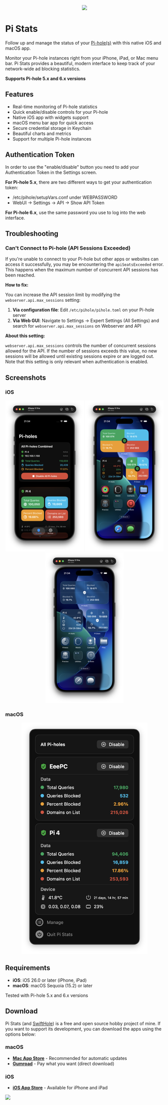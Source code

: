 
<p align="center">
  <img width="130" src="./images/icon.png"">
</p>


# Pi Stats

Follow up and manage the status of your [Pi-hole(s)](https://github.com/pi-hole/pi-hole) with this native iOS and macOS app.

Monitor your Pi-hole instances right from your iPhone, iPad, or Mac menu bar. Pi Stats provides a beautiful, modern interface to keep track of your network-wide ad blocking statistics.

**Supports Pi-hole 5.x and 6.x versions**

## Features

- Real-time monitoring of Pi-hole statistics
-  Quick enable/disable controls for your Pi-hole
-  Native iOS app with widgets support
-  macOS menu bar app for quick access
-  Secure credential storage in Keychain
-  Beautiful charts and metrics
-  Support for multiple Pi-hole instances

## Authentication Token
In order to use the "enable/disable" button you need to add your Authentication Token in the Settings screen.

**For Pi-hole 5.x**, there are two different ways to get your authentication token:

- /etc/pihole/setupVars.conf under WEBPASSWORD
- WebUI -> Settings -> API -> Show API Token

**For Pi-hole 6.x**, use the same password you use to log into the web interface.


## Troubleshooting

### Can't Connect to Pi-hole (API Sessions Exceeded)

If you're unable to connect to your Pi-hole but other apps or websites can access it successfully, you may be encountering the `apiSeatsExceeded` error. This happens when the maximum number of concurrent API sessions has been reached.

**How to fix:**

You can increase the API session limit by modifying the `webserver.api.max_sessions` setting:

1. **Via configuration file**: Edit `/etc/pihole/pihole.toml` on your Pi-hole server
2. **Via Web GUI**: Navigate to Settings → Expert Settings (All Settings) and search for `webserver.api.max_sessions` on Webserver and API

**About this setting:**

`webserver.api.max_sessions` controls the number of concurrent sessions allowed for the API. If the number of sessions exceeds this value, no new sessions will be allowed until existing sessions expire or are logged out. Note that this setting is only relevant when authentication is enabled.


## Screenshots

### iOS
<p align="center">
  <img src="./images/screenshot-ios-1.png" width="250">
  <img src="./images/screenshot-ios-2.png" width="250">
  <img src="./images/screenshot-ios-3.png" width="250">
</p>

### macOS
<p align="center">
  <img src="./images/screenshot-mac-1.png" width="400">
</p>


## Requirements

- **iOS**: iOS 26.0 or later (iPhone, iPad)
- **macOS**: macOS Sequoia (15.2) or later

Tested with Pi-hole 5.x and 6.x versions

## Download

Pi Stats (and [SwiftHole](https://github.com/Bunn/SwiftHole)) is a free and open source hobby project of mine. If you want to support its development, you can download the apps using the options below:

### macOS
- **[Mac App Store](https://apps.apple.com/us/app/pi-stats/id1514075262?ls=1)** - Recommended for automatic updates
- **[Gumroad](https://gum.co/iqhwv)** - Pay what you want (direct download)

### iOS
- **[iOS App Store](https://apps.apple.com/us/app/id1523024268)** - Available for iPhone and iPad

<p align="left">
  <img width="130" src="./images/macstadium.png"">
</p>
